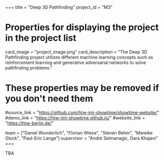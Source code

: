 +++
title = "Deep 3D Pathfinding"
project_id = "M3"

# Properties for displaying the project in the project list
card_image = "project_image.png"
card_description = "The Deep 3D Pathfinding project utilizes different machine learning concepts such as reinforcement learning and generative adversarial networks to solve pathfinding problems."

# These properties may be removed if you don't need them
#source_link = "https://github.com/htw-imi-showtime/showtime-website/"
#demo_link = "https://htw-imi-showtime.github.io/"
#website_link = "https://htw-berlin.de/"

team = ["Daniel Wunderlich", "Florian Wiese", "Steven Behm", "Mareike Glock", "Paul-Eric Lange"]
supervisor = "André Selmanagic, Dara Khajavi"
+++

TBA